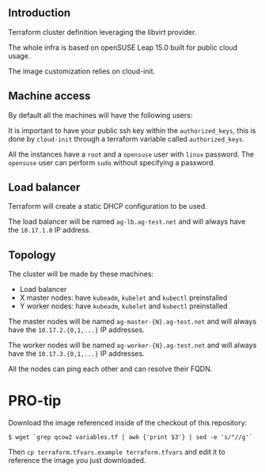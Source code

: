 ## Introduction

Terraform cluster definition leveraging the libvirt provider.

The whole infra is based on openSUSE Leap 15.0 built for public cloud usage.

The image customization relies on cloud-init.

## Machine access

By default all the machines will have the following users:

It is important to have your public ssh key within the `authorized_keys`,
this is done by `cloud-init` through a terraform variable called `authorized_keys`.

All the instances have a `root` and a `opensuse` user with `linux` password. The `opensuse` user can
perform `sudo` without specifying a password.

## Load balancer

Terraform will create a static DHCP configuration to be used.

The load balancer will be named `ag-lb.ag-test.net` and will always have the
`10.17.1.0` IP address.

## Topology

The cluster will be made by these machines:

  * Load balancer
  * X master nodes: have `kubeadm`, `kubelet` and `kubectl` preinstalled
  * Y worker nodes: have `kubeadm`, `kubelet` and `kubectl` preinstalled

The master nodes will be named `ag-master-{N}.ag-test.net` and will always have the
`10.17.2.{0,1,...}` IP addresses.

The worker nodes will be named `ag-worker-{N}.ag-test.net` and will always have the
`10.17.3.{0,1,...}` IP addresses.

All the nodes can ping each other and can resolve their FQDN.


# PRO-tip

Download the image referenced inside of the checkout of this repository:

```
$ wget `grep qcow2 variables.tf | awk {'print $3'} | sed -e 's/"//g'`
```

Then `cp terraform.tfvars.example terraform.tfvars` and edit it to reference
the image you just downloaded.
